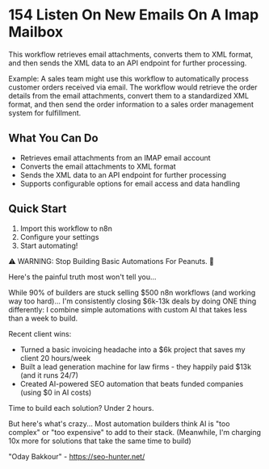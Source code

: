 # 154 Listen On New Emails On A Imap Mailbox

This workflow retrieves email attachments, converts them to XML format, and then sends the XML data to an API endpoint for further processing.

Example: A sales team might use this workflow to automatically process customer orders received via email. The workflow would retrieve the order details from the email attachments, convert them to a standardized XML format, and then send the order information to a sales order management system for fulfillment.

## What You Can Do
- Retrieves email attachments from an IMAP email account
- Converts the email attachments to XML format
- Sends the XML data to an API endpoint for further processing
- Supports configurable options for email access and data handling

## Quick Start
1. Import this workflow to n8n
2. Configure your settings
3. Start automating!

⚠️ WARNING: Stop Building Basic Automations For Peanuts. 🚫

Here's the painful truth most won't tell you...

While 90% of builders are stuck selling $500 n8n workflows (and working way too hard)...
I'm consistently closing $6k-13k deals by doing ONE thing differently:
I combine simple automations with custom AI that takes less than a week to build.

Recent client wins:
* Turned a basic invoicing headache into a $6k project that saves my client 20 hours/week
* Built a lead generation machine for law firms - they happily paid $13k (and it runs 24/7)
* Created AI-powered SEO automation that beats funded companies (using $0 in AI costs)

Time to build each solution? Under 2 hours.

But here's what's crazy...
Most automation builders think AI is "too complex" or "too expensive" to add to their stack.
(Meanwhile, I'm charging 10x more for solutions that take the same time to build)

"Oday Bakkour" - https://seo-hunter.net/
